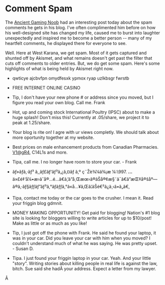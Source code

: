 # Comment Spam

The [Ancient Gaming Noob](http://tagn.wordpress.com/2007/06/19/complimentary-comment-spam/) had an interesting post today about the spam comments he gets in his blog. I've often complimented him before on how his well-designed site has changed my life, caused me to burst into laughter unexpectedly and inspired me to become a better person -- many of my heartfelt comments, he displayed there for everyone to see.

Well. Here at West Karana, we get spam. Most of it gets captured and shunted off by Akismet, and what remains doesn't get past the filter that cuts off comments to older entries. But, we do get some spam. Here's some highlights of what is being held by Akismet right now.

 * qwticye ajcbvfpn omydfesxk ypmox ryap uzlkbsgr fwrstb

 * FREE INTERNET ONLINE CASINO

 * Tip, I don't have your new phone # or address since you moved, but I figure you read your own blog. Call me. Frank

 * Hot, up and coming stock International Poultry (IPSC) about to make a huge splash! Don't miss this! Currently at .05/share, we project it to peak at 1.25/share.

 * Your blog is rite on! I agre with ur views completly. We should talk about more oportunity together at my website.

 * Best prices on male enhancement products from Canadian Pharmacies. [V1@gR4](mailto:V1@gR4), C14L1s and more.

 * Tipa, call me. I no longer have room to store your car. - Frank

 * ãƒ»ãƒã‚·ãƒ³ ã‚¸ãƒ£ãƒ‘ãƒ³ã‚¿ã‚¤ãƒ ã‚º ç¨Žè¾¼ä¾¡æ ¼:\\997. **...** ä»£é‡‘å¼•æ›ãˆå®…é…ã€ã‚’ã”å¸Œæœ›ã®ãŠå®¢æ§˜ã¯ã€ã”æŒ‡å®šåº—ã®ã‚·ãƒ§ãƒƒãƒ”ãƒ³ã‚°ãƒãƒƒã‚°ã«å…¥ã‚Œã¦ãŠé€²ã¿ä¸‹ã•ã„ã€‚

 * Tipa, contact me today or the car goes to the crusher. I mean it. Read your friggin blog gdmnit.

 * MONEY MAKING OPPORTUNITY! Get paid for blogging! Nation's #1 blog site is looking for bloggers willing to write articles for up to $10/post! Make as little or as much as you like!

 * Tip, I just got off the phone with Frank. He said he found your laptop, it was in your car. Did you leave your car with him when you moved? I couldn't understand much of what he was saying. He was pretty upset. - Susan D.

 * Tipa. I just found your friggin laptop in your car. Yeah. And your little "story". Writing stories about killing people in real life is against the law, bitch. Sue said she hadÂ your address. Expect a letter from my lawyer.



Â 
